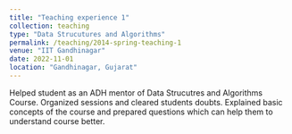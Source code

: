 ```yaml
---
title: "Teaching experience 1"
collection: teaching
type: "Data Strucutures and Algorithms"
permalink: /teaching/2014-spring-teaching-1
venue: "IIT Gandhinagar"
date: 2022-11-01
location: "Gandhinagar, Gujarat"
---
```


Helped student as an ADH mentor of Data Strucutres and Algorithms Course. Organized sessions and cleared students doubts. Explained basic concepts of the course and prepared questions which can help them to understand course better.
